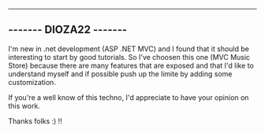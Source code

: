 --------------------------------------------------------------------------------------
-------                               DIOZA22                                  -------
--------------------------------------------------------------------------------------


I'm new in .net development (ASP .NET MVC) and I found that it should be interesting to start by good tutorials.
So I've choosen this one (MVC Music Store) because there are many features that are exposed and that I'd like to understand myself and if possible push up the limite by adding some customization.

If you're a well know of this techno, I'd appreciate to have your opinion on this work.

Thanks folks :) !!
